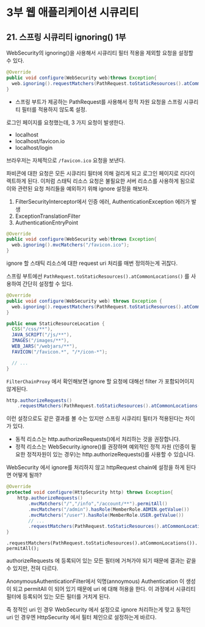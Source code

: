 # 3부 웹 애플리케이션 시큐리티

## 21. 스프링 시큐리티 ignoring() 1부

WebSecurity의 ignoring()을 사용해서 시큐리티 필터 적용을 제외할 요청을 설정할 수 있다.

```java
@Override
public void configure(WebSecurity web)throws Exception{
  web.ignoring().requestMatchers(PathRequest.toStaticResources().atCommonLocations());
}
```

- 스프링 부트가 제공하는 PathRequest를 사용해서 정적 자원 요청을 스프링 시큐리티 필터를 적용하지 않도록 설정.

로그인 페이지를 요청했는데, 3 가지 요청이 발생한다.

- localhost
- localhost/favicon.io
- localhost/login

브라우저는 자체적으로 `/favicon.ico` 요청을 보낸다.

파비콘에 대한 요청은 모든 시큐리티 필터에 의해 걸리게 되고 로그인 페이지로 리다이렉트하게 된다. 이처럼 스태틱 리소스 요청은 불필요한 서버
리소스를 사용하게 됨으로 이와 관련된 요청 처리들을 예외하기 위해 ignore 설정을 해보자.

1. FilterSecurityInterceptor에서 인증 에러, AuthenticationException 에러가 발생
2. ExceptionTranslationFilter
3. AuthenticationEntryPoint

```java
@Override
public void configure(WebSecurity web)throws Exception{
  web.ignoring().mvcMatchers("/favicon.ico");
}
```

ignore 할 스태틱 리소스에 대한 request uri 처리를 매번 정의하는게 귀찮다.

스프링 부트에선 `PathRequest.toStaticResources().atCommonLocations()` 를 사용하여 간단히 설정할 수 있다.

```java
@Override
public void configure(WebSecurity web) throws Exception {
  web.ignoring().requestMatchers(PathRequest.toStaticResources().atCommonLocations());
}
```

```java
public enum StaticResourceLocation {
  CSS("/css/**"),
  JAVA_SCRIPT("/js/**"),
  IMAGES("/images/**"),
  WEB_JARS("/webjars/**"),
  FAVICON("/favicon.*", "/*/icon-*");

  // ...
}
```

`FilterChainProxy` 에서 확인해보면 ignore 할 요청에 대해선 filter 가 포함되어이지 않게된다.

```java
http.authorizeRequests()
    .requestMatchers(PathRequest.toStaticResources().atCommonLocations()).permitAll()
```

이런 설정으로도 같은 결과를 볼 수는 있지만 스프링 시큐리티 필터가 적용된다는 차이가 있다.

- 동적 리소스는 http.authorizeRequests()에서 처리하는 것을 권장합니다.
- 정적 리소스는 WebSecurity.ignore()를 권장하며 예외적인 정적 자원 (인증이 필요한 정적자원이 있는 경우)는 http.authorizeRequests()를 사용할 수 있습니다.

WebSecurity 에서 ignore를 처리하지 않고 httpRequest chain에 설정을 하게 된다면 어떻게 될까?

```java
@Override
protected void configure(HttpSecurity http) throws Exception{
    http.authorizeRequests()
        .mvcMatchers("/","/info","/account/**").permitAll()
        .mvcMatchers("/admin").hasRole(MemberRole.ADMIN.getValue())
        .mvcMatchers("/user").hasRole(MemberRole.USER.getValue())
        // ...
        .requestMatchers(PathRequest.toStaticResources().atCommonLocations()).permitAll();
}
```

`.requestMatchers(PathRequest.toStaticResources().atCommonLocations()).permitAll();`

authorizeRequests 에 등록되어 있는 모든 필터에 거쳐가야 되기 때문에 결과는 같을 수 있지만, 전혀 다르다.

AnonymousAuthenticationFilter에서 익명(annoymous) Authentication 이 생성이 되고 permitAll 이 되어 있기 때문에 uri 에 대해 허용을 한다. 이 과정에서 시큐리티 필터에 등록되어 있는 모든 필터를 거치게 된다.

즉 정적인 uri 인 경우 WebSecurity 에서 설정으로 ignore 처리하는게 맞고
동적인 uri 인 경우엔 HttpSecurity 에서 필터 체인으로 설정하는게 바르다.
